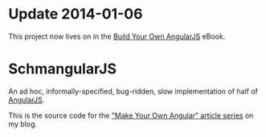 # Update 2014-01-06

This project now lives on in the [Build Your Own AngularJS](http://teropa.info/build-your-own-angular/) eBook.

# SchmangularJS

An ad hoc, informally-specified, bug-ridden, slow implementation of half of [AngularJS](http://angularjs.org/).

This is the source code for the ["Make Your Own Angular" article series](http://teropa.info/blog/tags/make-your-own-angular.html) on my blog.

